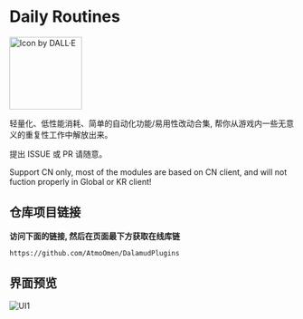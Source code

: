 # Daily Routines

<img src="https://raw.githubusercontent.com/AtmoOmen/DailyRoutines/main/imgs/icon.png" width="128" height="128" alt="Icon by DALL·E">

轻量化、低性能消耗、简单的自动化功能/易用性改动合集, 帮你从游戏内一些无意义的重复性工作中解放出来。

提出 ISSUE 或 PR 请随意。

Support CN only, most of the modules are based on CN client, and will not fuction properly in Global or KR client!

## 仓库项目链接

**访问下面的链接, 然后在页面最下方获取在线库链**

```
https://github.com/AtmoOmen/DalamudPlugins
```

## 界面预览

![UI1](https://raw.githubusercontent.com/AtmoOmen/DailyRoutines/main/imgs/UI-1.png)